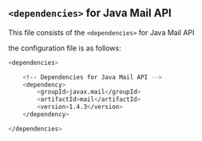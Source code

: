 ## ```<dependencies>``` for Java Mail API

This file consists of the ```<dependencies>``` for Java Mail API

the configuration file is as follows:

```sh
<dependencies>

	<!-- Dependencies for Java Mail API -->
	<dependency>
		<groupId>javax.mail</groupId>
		<artifactId>mail</artifactId>
		<version>1.4.3</version>
	</dependency>

</dependencies>
```
